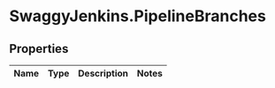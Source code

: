 # SwaggyJenkins.PipelineBranches

## Properties
Name | Type | Description | Notes
------------ | ------------- | ------------- | -------------


